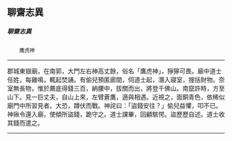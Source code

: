 

## 聊齋志異

##### 聊齋志異
　　`鷹虎神`

* * *

郡城東嶽廟，在南郭，大門左右神高丈餘，俗名「鷹虎神」，猙獰可畏。廟中道士任姓，每雞鳴，輒起焚誦。有偷兒預匿廊間，伺道士起，潛入寢室，搜括財物。奈室無長物，惟於薦底得錢三百，納腰中，拔關而出，將登千佛山。南竄許時，方至山下。見一巨丈夫，自山上來，左臂蒼鷹，適與相遇。近視之，面銅青色，依稀似廟門中所習見者。大恐，蹲伏而戰。神詫曰：「盜錢安往？」偷兒益懼，叩不已。神揪令還入廟，使傾所盜錢，跪守之。道士課畢，回顧駭愕。盜歷歷自述。道士收其錢而遣之。

* * *

